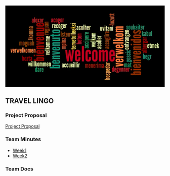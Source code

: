 <p align='center'>
<img src="../artifacts/images/welcome.png">
</p> 

## TRAVEL LINGO
### Project Proposal 
[Project Proposal](./proposal-template.md)
### Team Minutes
- [Week1](../meetings/GVSU-CIS641-Kilimajaro-2022-10-02.md)
- [Week2](../meetings/GVSU-CIS641-Kilimajaro-2022-10-10.md)
### Team Docs
